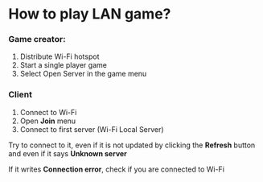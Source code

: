 # How to play LAN game?

### Game creator:

1. Distribute Wi-Fi hotspot
2. Start a single player game
3. Select Open Server in the game menu

### Client

1. Connect to Wi-Fi
2. Open **Join** menu
3. Connect to first server \(Wi-Fi Local Server\)

Try to connect to it, even if it is not updated by clicking the **Refresh** button and even if it says **Unknown server**

If it writes **Connection error**, check if you are connected to Wi-Fi

